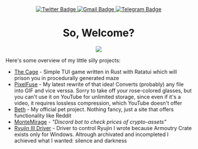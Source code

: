 <div id="header" align="center">
  <div id="badges" align="center">
    <a href="https://twitter.com/__TheTS__">
      <img src="https://img.shields.io/badge/Twitter-blue?style=for-the-badge&logo=twitter" alt="Twitter Badge"/>
    </a>
    <a href="mailto:romantovt31@gmail.com">
      <img src="https://img.shields.io/badge/Gmail-red?style=for-the-badge&logo=gmail" alt="Gmail Badge"/>
    </a>
    <a href="https://t.me/thets_labs">
      <img src="https://img.shields.io/badge/Telegram-blue?style=for-the-badge&logo=telegram" alt="Telegram Badge"/>
    </a>
  </div>
  
  <h1>
    So, Welcome?
  </h1>
</div>
<div align="center">
  <img src="https://lh3.googleusercontent.com/pw/AL9nZEXLqkwSmbgfL-yqTQKFlTO9N8PN5_KkXGIWXLUi_dLLLG-015nVYH0VE_-MTn-IUfPDde6jLlnHg8wAvdrViidPCbx69OQTCXB6VC8ajKvgQuqu-pqn0MA8EIbH0vXqdluH5im9yN8dDN0PatlDahgSuA=w660-h364-no?authuser=0"/>
</div>

Here's some overview of my little silly projects:
- [The Cage](https://github.com/TheTS-labs/the-cage) - Simple TUI game written in Rust with Ratatui which will prison you in procedurally generated maze
- [PixelFuse](https://github.com/TheTS-labs/pixel_fuse) - My latest rewrite of that idea! Converts (probably) any file into GIF and vice verssa. Sorry to take off your rose-colored glasses, but you can't use it on YouTube for unlimited storage, since even if it's a video, it requires lossless compression, which YouTube doesn't offer
- [Beth](https://github.com/TheTS-labs/Beth) - My official pet project. Nothing fancy, just a site that offers functionality like Reddit
- [MonteMirage](https://github.com/TheTS-labs/MonteMirage) - _"Discord bot to check prices of crypto-assets"_
- [Ryujin III Driver](https://github.com/TheTS-labs/ryujin_iii_driver) - Driver to control Ryujin I wrote because Armoutry Crate exists only for Windows. Altrough archivated and incompleted I achieved what I wanted: silence and darkness
